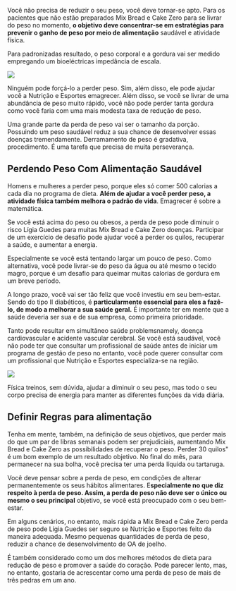 Você não precisa de reduzir o seu peso, você deve tornar-se apto. Para os pacientes que não estão preparados Mix Bread e Cake Zero para se livrar do peso no momento, **o objetivo deve concentrar-se em estratégias para prevenir o ganho de peso por meio de alimentação** saudável e atividade física.

Para padronizadas resultado, o peso corporal e a gordura vai ser medido empregando um bioeléctricas impedância de escala.

[![](https://i.pinimg.com/736x/15/87/c6/1587c62bd7539fe2ecf8462bfc7dac2c--easy-banana-bread-quick-bread.jpg)](http://www.nutricaoeesportes.com.br/mix-bread-e-cake-zero/)

Ninguém pode forçá-lo a perder peso. Sim, além disso, ele pode ajudar você a Nutrição e Esportes emagrecer. Além disso, se você se livrar de uma abundância de peso muito rápido, você não pode perder tanta gordura como você faria com uma mais modesta taxa de redução de peso.

Uma grande parte da perda de peso vai ser o tamanho da porção. Possuindo um peso saudável reduz a sua chance de desenvolver essas doenças tremendamente. Derramamento de peso é gradativa, procedimento. É uma tarefa que precisa de muita perseverança.

## Perdendo Peso Com Alimentação Saudável

Homens e mulheres a perder peso, porque eles só comer 500 calorias a cada dia no programa de dieta. **Além de ajudar a você perder peso, a atividade física também melhora o padrão de vida**. Emagrecer é sobre a matemática.

Se você está acima do peso ou obesos, a perda de peso pode diminuir o risco Lígia Guedes para muitas Mix Bread e Cake Zero doenças. Participar de um exercício de desafio pode ajudar você a perder os quilos, recuperar a saúde, e aumentar a energia.

Especialmente se você está tentando largar um pouco de peso. Como alternativa, você pode livrar-se do peso da água ou até mesmo o tecido magro, porque é um desafio para queimar muitas calorias de gordura em um breve período.

A longo prazo, você vai ser tão feliz que você investiu em seu bem-estar. Sendo do tipo II diabéticos, é **particularmente essencial para eles a fazê-lo, de modo a melhorar a sua saúde geral.** É importante ter em mente que a saúde deveria ser sua e de sua empresa, como primeira prioridade.

Tanto pode resultar em simultâneo saúde problemsnamely, doença cardiovascular e acidente vascular cerebral. Se você está saudável, você não pode ter que consultar um profissional de saúde antes de iniciar um programa de gestão de peso no entanto, você pode querer consultar com um profissional que Nutrição e Esportes especializa-se na região.

![](https://images1.minhavida.com.br/imagensconteudo/16982/farinha-de-feij%C3%A3o-branco---conte%C3%BAdo.jpg)

Física treinos, sem dúvida, ajudar a diminuir o seu peso, mas todo o seu corpo precisa de energia para manter as diferentes funções da vida diária.

## Definir Regras para alimentação

Tenha em mente, também, na definição de seus objetivos, que perder mais do que um par de libras semanais podem ser prejudiciais, aumentando Mix Bread e Cake Zero as possibilidades de recuperar o peso. Perder 30 quilos" é um bom exemplo de um resultado objetivo. No final do mês, para permanecer na sua bolha, você precisa ter uma perda líquida ou tartaruga.

Você deve pensar sobre a perda de peso, em condições de alterar permanentemente os seus hábitos alimentares. E**specialmente no que diz respeito à perda de peso. Assim, a perda de peso não deve ser o único ou mesmo o seu principal** objetivo, se você está preocupado com o seu bem-estar.

Em alguns cenários, no entanto, mais rápida a Mix Bread e Cake Zero perda de peso pode Lígia Guedes ser seguro se Nutrição e Esportes feito da maneira adequada. Mesmo pequenas quantidades de perda de peso, reduzir a chance de desenvolvimento de OA de joelho.

É também considerado como um dos melhores métodos de dieta para redução de peso e promover a saúde do coração. Pode parecer lento, mas, no entanto, gostaria de acrescentar como uma perda de peso de mais de três pedras em um ano.

